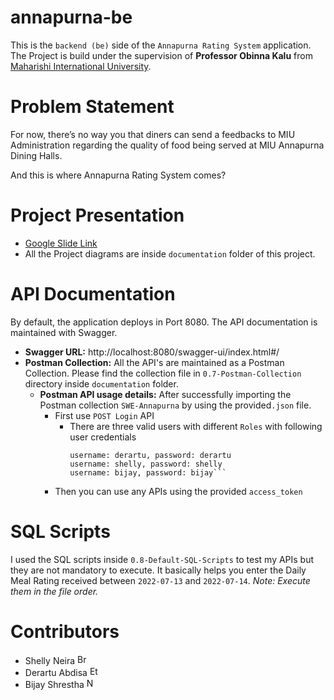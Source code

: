 # annapurna-be

This is the `backend (be)` side of the `Annapurna Rating System` application. The Project is build under the supervision of **Professor Obinna Kalu** from [Maharishi International University](https://miu.edu).

# Problem Statement
For now, there’s no way you that diners can send a feedbacks to MIU Administration regarding the quality of food being served at  MIU Annapurna Dining Halls.

And this is where Annapurna Rating System comes?

# Project Presentation

- [Google Slide Link](https://docs.google.com/presentation/d/e/2PACX-1vT-prp5o0SrX6VJyo3ilNlMvzmXBVDnNrmPTGy2RZUDAu12qeBrdISESRtOdfW5F9DdxE5MLAy3PWzh/pub?start=true&loop=true&delayms=3000)
- All the Project diagrams are inside `documentation` folder of this project.

# API Documentation
By default, the application deploys in Port 8080. The API documentation is maintained with Swagger.
- **Swagger URL:** http://localhost:8080/swagger-ui/index.html#/
- **Postman Collection:** All the API's are maintained as a Postman Collection. Please find the collection file in `0.7-Postman-Collection` directory inside `documentation` folder.
  - **Postman API usage details:** After successfully importing the Postman collection `SWE-Annapurna` by using the provided`.json` file. 
    - First use `POST Login` API
      - There are three valid users with different `Roles` with following user credentials 
        ```
        username: derartu, password: derartu
        username: shelly, password: shelly
        username: bijay, password: bijay```
    - Then you can use any APIs using the provided `access_token`

# SQL Scripts
I used the SQL scripts inside `0.8-Default-SQL-Scripts` to test my APIs but they are not mandatory to execute.
It basically helps you enter the Daily Meal Rating received between `2022-07-13` and `2022-07-14`. _Note: Execute them in the file order._
# Contributors
-  Shelly Neira <img alt="Brazil Flag" src="https://upload.wikimedia.org/wikipedia/commons/thumb/4/4a/Brazilian_flag_icon_round.svg/1200px-Brazilian_flag_icon_round.svg.png" width="16" height="16">
-  Derartu Abdisa <img alt="Etheopia Flag" src="https://upload.wikimedia.org/wikipedia/commons/d/de/Flag_of_Ethiopia.jpg" width="16" height="16">
-  Bijay Shrestha <img alt="Nepal Flag" src="https://cdn-icons-png.flaticon.com/512/197/197387.png" width="16" height="16">

